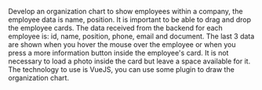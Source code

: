 Develop an organization chart to show employees within a company, the employee data is name, position. It is important to be able to drag and drop the employee cards.
The data received from the backend for each employee is: id, name, position, phone, email and document. The last 3 data are shown when you hover the mouse over the employee or when you press a more information button inside the employee's card.
It is not necessary to load a photo inside the card but leave a space available for it.
The technology to use is VueJS, you can use some plugin to draw the organization chart.